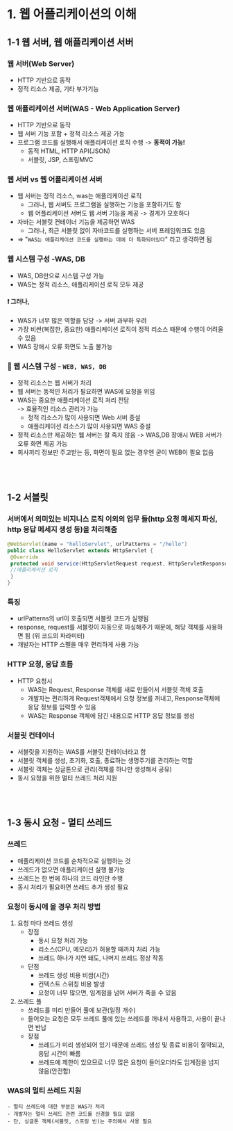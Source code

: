 # 1. 웹 어플리케이션의 이해

## 1-1 웹 서버, 웹 애플리케이션 서버
### 웹 서버(Web Server)
- HTTP 기반으로 동작
- 정적 리소스 제공, 기타 부가기능

### 웹 애플리케이션 서버(WAS - Web Application Server)
- HTTP 기반으로 동작
- 웹 서버 기능 포함 + 정적 리소스 제공 가능
- 프로그램 코드를 실행해서 애플리케이션 로직 수행 -> __동적이 가능!__
    - 동적 HTML, HTTP API(JSON)
    - 서블릿, JSP, 스프링MVC

### 웹 서버 vs 웹 어플리케이션 서버
- 웹 서버는 정적 리소스, was는 애플리케이션 로직
    - 그러나, 웹 서버도 프로그램을 실행하는 기능을 포함하기도 함
    - 웹 어플리케이션 서버도 웹 서버 기능을 제공
    -> 경계가 모호하다
- 자바는 서블릿 컨테이너 기능을 제공하면 WAS
    - 그러나, 최근 서블릿 없이 자바코드를 실행하는 서버 프레임워크도 있음
- => "```WAS는 애플리케이션 코드를 실행하는 데에 더 특화되어있다```" 라고 생각하면 됨


### 웹 시스템 구성 -WAS, DB
- WAS, DB만으로 시스템 구성 가능
- WAS는 정적 리소스, 애플리케이션 로직 모두 제공   
#### ❗ 그러나,
- WAS가 너무 많은 역할을 담당 -> 서버 과부하 우려
- 가장 비싼(복잡한, 중요한) 애플리케이션 로직이 정적 리소스 때문에 수행이 어려울 수 있음
- WAS 장애시 오류 화면도 노출 불가능

### 📍 웹 시스템 구성 - ```WEB, WAS, DB```
- 정적 리소스는 웹 서버가 처리
- 웹 서버는 동적인 처리가 필요하면 WAS에 요청을 위임
- WAS는 중요한 애플리케이션 로직 처리 전담    
-> 효율적인 리소스 관리가 가능
    - 정적 리소스가 많이 사용되면 Web 서버 증설
    - 애플리케이션 리소스가 많이 사용되면 WAS 증설
- 정적 리소스만 제공하는 웹 서버는 잘 죽지 않음 -> WAS,DB 장애시 WEB 서버가 오류 화면 제공 가능
- 회사끼리 정보만 주고받는 등, 화면이 필요 없는 경우엔 굳이 WEB이 필요 없음

<br><br>

## 1-2 서블릿
### 서버에서 의미있는 __비지니스 로직 이외의 업무__ 들(http 요청 메세지 파싱, http 응답 메세지 생성 등)을 처리해줌
``` java
@WebServlet(name = "helloServlet", urlPatterns = "/hello")
public class HelloServlet extends HttpServlet {
 @Override
 protected void service(HttpServletRequest request, HttpServletResponse response){
 //애플리케이션 로직
 }
}
```
### 특징
- urlPatterns의 url이 호출되면 서블릿 코드가 실행됨
- response, request를 서블릿이 자동으로 파싱해주기 때문에, 해당 객체를 사용하면 됨 (위 코드의 파라미터)
- 개발자는 HTTP 스펠을 매우 편리하게 사용 가능

### HTTP 요청, 응답 흐름
- HTTP 요청시
    - WAS는 Request, Response 객체를 새로 만들어서 서블릿 객체 호출
    - 개발자는 편리하게 Request객체에서 요청 정보를 꺼내고, Response객체에 응답 정보를 입력할 수 있음
    - WAS는 Response 객체에 담긴 내용으로 HTTP 응답 정보를 생성

### 서블릿 컨테이너
- 서블릿을 지원하는 WAS를 서블릿 컨테이너라고 함
- 서블릿 객체를 생성, 초기화, 호출, 종료하는 생명주기를 관리하는 역할
- 서블릿 객체는 싱글톤으로 관리(객체를 하나만 생성해서 공유)
- 동시 요청을 위한 멀티 쓰레드 처리 지원

<br><br>

## 1-3 동시 요청 - 멀티 쓰레드
### 쓰레드
- 애플리케이션 코드를 순차적으로 실행하는 것
- 쓰레드가 없으면 애플리케이션 실행 불가능
- 쓰레드는 한 번에 하나의 코드 라인만 수행
- 동시 처리가 필요하면 쓰레드 추가 생성 필요

### 요청이 동시에 올 경우 처리 방법
1. 요청 마다 쓰레드 생성
    - 장점
        - 동시 요청 처리 가능
        - 리소스(CPU, 메모리)가 허용할 때까지 처리 가능
        - 쓰레드 하나가 지연 돼도, 나머지 쓰레드 정상 작동
    - 단점
        - 쓰레드 생성 비용 비쌈(시간)
        - 컨텍스트 스위칭 비용 발생
        - 요청이 너무 많으면, 임계점을 넘어 서버가 죽을 수 있음
2. 쓰레드 풀
    - 쓰레드를 미리 만들어 풀에 보관(일정 개수)
    - 들어오는 요청은 모두 쓰레드 풀에 있는 쓰레드를 꺼내서 사용하고, 사용이 끝나면 반납
    - 장점
        - 쓰레드가 미리 생성되어 있기 때문에 쓰레드 생성 및 종료 비용이 절약되고, 응답 시간이 빠름
        - 쓰레드에 제한이 있으므로 너무 많은 요청이 들어오더라도 임계점을 넘지 않음(안전함)

### WAS의 멀티 쓰레드 지원
    - 멀티 쓰레드에 대한 부분은 WAS가 처리
    - 개발자는 멀티 쓰레드 관련 코드를 신경쓸 필요 없음
    - 단, 싱글톤 객체(서블릿, 스프링 빈)는 주의해서 사용 필요

<br><br>

